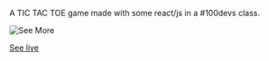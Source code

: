 <p>A TIC TAC TOE game made with some react/js in a #100devs class.</p>

![See More](https://angra974.github.io/100devs-tictactooe/assets/images/TicTacToeReact.png)

[See live](https://angra974.github.io/100devs-tictactooe/)
